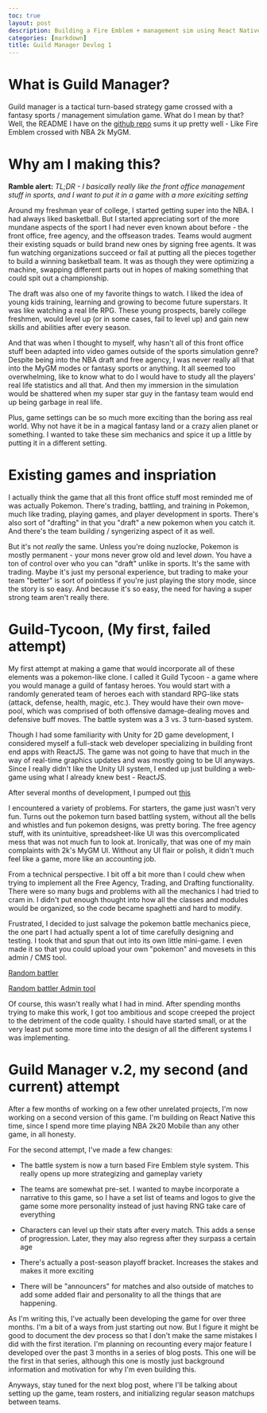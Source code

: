 ```yaml
---
toc: true
layout: post
description: Building a Fire Emblem + management sim using React Native
categories: [markdown]
title: Guild Manager Devlog 1
---
```


# What is Guild Manager?

Guild manager is a tactical turn-based strategy game crossed with a fantasy sports / management simulation game. What do I mean by that? Well, the README I have on the [github repo](https://github.com/david8zhang/guild-manager-v2) sums it up pretty well - Like Fire Emblem crossed with NBA 2k MyGM.

# Why am I making this?

**Ramble alert:** _TL;DR - I basically really like the front office management stuff in sports, and I want to put it in a game with a more exiciting setting_

Around my freshman year of college, I started getting super into the NBA. I had always liked basketball. But I started appreciating sort of the more mundane aspects of the sport I had never even known about before - the front office, free agency, and the offseason trades. Teams would augment their existing squads or build brand new ones by signing free agents. It was fun watching organizations succeed or fail at putting all the pieces together to build a winning basketball team. It was as though they were optimizing a machine, swapping different parts out in hopes of making something that could spit out a championship.

<!-- ![img](https://sportsarefromvenus.com/wp-content/uploads/2019/09/AP19205743244243.jpg) -->

The draft was also one of my favorite things to watch. I liked the idea of young kids training, learning and growing to become future superstars. It was like watching a real life RPG. These young prospects, barely college freshmen, would level up (or in some cases, fail to level up) and gain new skills and abilities after every season.

<!-- ![img](https://media4.giphy.com/media/l4FGp18irsicMWBC8/source.gif) -->

And that was when I thought to myself, why hasn't all of this front office stuff been adapted into video games outside of the sports simulation genre? Despite being into the NBA draft and free agency, I was never really all that into the MyGM modes or fantasy sports or anything. It all seemed too overwhelming, like to know what to do I would have to study all the players' real life statistics and all that. And then my immersion in the simulation would be shattered when my super star guy in the fantasy team would end up being garbage in real life.

<!-- ![img](https://usercontent.one/wp/www.newsgroove.co.uk/wp-content/uploads/2019/09/NBA-2K20-MyLeague-Worst-Teams-to-Start-With.jpg) -->

Plus, game settings can be so much more exciting than the boring ass real world. Why not have it be in a magical fantasy land or a crazy alien planet or something. I wanted to take these sim mechanics and spice it up a little by putting it in a different setting.

# Existing games and inspriation

I actually think the game that all this front office stuff most reminded me of was actually Pokemon. There's trading, battling, and training in Pokemon, much like trading, playing games, and player development in sports. There's also sort of "drafting" in that you "draft" a new pokemon when you catch it. And there's the team building / syngerizing aspect of it as well.

<!-- ![img](https://i.ytimg.com/vi/hkV4UmFTNiw/maxresdefault.jpg) -->

But it's not _really_ the same. Unless you're doing nuzlocke, Pokemon is mostly permanent - your mons never grow old and level _down_. You have a ton of control over who you can "draft" unlike in sports. It's the same with trading. Maybe it's just my personal experience, but trading to make your team "better" is sort of pointless if you're just playing the story mode, since the story is so easy. And because it's so easy, the need for having a super strong team aren't really there.

<!-- ![img](https://i.ytimg.com/vi/z30vEtLo7ag/maxresdefault.jpg) -->

# Guild-Tycoon, (My first, failed attempt)

My first attempt at making a game that would incorporate all of these elements was a pokemon-like clone. I called it Guild Tycoon - a game where you would manage a guild of fantasy heroes. You would start with a randomly generated team of heroes each with standard RPG-like stats (attack, defense, health, magic, etc.). They would have their own move-pool, which was comprised of both offensive damage-dealing moves and defensive buff moves. The battle system was a 3 vs. 3 turn-based system.

Though I had some familiarity with Unity for 2D game development, I considered myself a full-stack web developer specializing in building front end apps with ReactJS. The game was not going to have that much in the way of real-time graphics updates and was mostly going to be UI anyways. Since I really didn't like the Unity UI system, I ended up just building a web-game using what I already knew best - ReactJS.

After several months of development, I pumped out [this](https://github.com/david8zhang/guild-tycoon)

I encountered a variety of problems. For starters, the game just wasn't very fun. Turns out the pokemon turn based battling system, without all the bells and whistles and fun pokemon designs, was pretty boring. The free agency stuff, with its unintuitive, spreadsheet-like UI was this overcomplicated mess that was not much fun to look at. Ironically, that was one of my main complaints with 2k's MyGM UI. Without any UI flair or polish, it didn't much feel like a game, more like an accounting job.

<!-- ![img](https://thumbs.gfycat.com/CheerfulPopularAmoeba-small.gif) -->

From a technical perspective. I bit off a bit more than I could chew when trying to implement all the Free Agency, Trading, and Drafting functionality. There were so many bugs and problems with all the mechanics I had tried to cram in. I didn't put enough thought into how all the classes and modules would be organized, so the code became spaghetti and hard to modify.

Frustrated, I decided to just salvage the pokemon battle mechanics piece, the one part I had actually spent a lot of time carefully designing and testing. I took that and spun that out into its own little mini-game. I even made it so that you could upload your own "pokemon" and movesets in this admin / CMS tool.

[Random battler](http://random-battler.s3-website-us-west-1.amazonaws.com/)

[Random battler Admin tool](http://random-battler-admin.s3-website.us-east-2.amazonaws.com/)

Of course, this wasn't really what I had in mind. After spending months trying to make this work, I got too ambitious and scope creeped the project to the detriment of the code quality. I should have started small, or at the very least put some more time into the design of all the different systems I was implementing.

# Guild Manager v.2, my second (and current) attempt

After a few months of working on a few other unrelated projects, I'm now working on a second version of this game. I'm building on React Native this time, since I spend more time playing NBA 2k20 Mobile than any other game, in all honesty.

For the second attempt, I've made a few changes:

- The battle system is now a turn based Fire Emblem style system. This really opens up more strategizing and gameplay variety

- The teams are somewhat pre-set. I wanted to maybe incorporate a narrative to this game, so I have a set list of teams and logos to give the game some more personality instead of just having RNG take care of everything

- Characters can level up their stats after every match. This adds a sense of progression. Later, they may also regress after they surpass a certain age

- There's actually a post-season playoff bracket. Increases the stakes and makes it more exciting

- There will be "announcers" for matches and also outside of matches to add some added flair and personality to all the things that are happening.

As I'm writing this, I've actually been developing the game for over three months. I'm a bit of a ways from just starting out now. But I figure it might be good to document the dev process so that I don't make the same mistakes I did with the first iteration. I'm planning on recounting every major feature I developed over the past 3 months in a series of blog posts. This one will be the first in that series, although this one is mostly just background information and motivation for why I'm even building this.

Anyways, stay tuned for the next blog post, where I'll be talking about setting up the game, team rosters, and initializing regular season matchups between teams.
